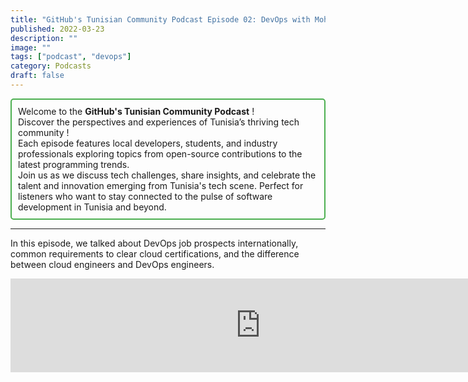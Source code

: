 ```yaml
---
title: "GitHub's Tunisian Community Podcast Episode 02: DevOps with Mohamed Dhia Hadden"
published: 2022-03-23
description: ""
image: ""
tags: ["podcast", "devops"]
category: Podcasts
draft: false
---
```


<div style="border: 2px solid #4CAF50; padding: 10px; border-radius: 5px;">
  Welcome to the <strong>GitHub's Tunisian Community Podcast</strong> ! <br/>
  Discover the perspectives and experiences of Tunisia’s thriving tech community ! <br/>
  Each episode features local developers, students, and industry professionals exploring topics from open-source contributions to the latest programming trends. <br/>
  Join us as we discuss tech challenges, share insights, and celebrate the talent and innovation emerging from Tunisia's tech scene. Perfect for listeners who want to stay connected to the pulse of software development in Tunisia and beyond.
</div>

-------------------

In this episode, we talked about DevOps job prospects internationally, common requirements to clear cloud certifications, and the difference between cloud engineers and DevOps engineers.

<iframe src="https://creators.spotify.com/pod/show/githubtunisia/embed/episodes/Sahriya-Episode-2-DevOps-with-Mohamed-Dhia-Hadden-e1sdtfm/a-a92jh0l" height="auto" width="800px" frameborder="0" scrolling="no"></iframe>

